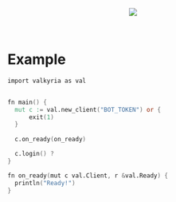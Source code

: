 <p align="center">
  <img src="https://media.discordapp.net/attachments/911964535060070453/939835510329839656/Valkyria.png?width=500&height=200">
  </p>
 </br>
 
<h1>
  Example
  </h1>
  
  ```v
import valkyria as val


fn main() {
    mut c := val.new_client("BOT_TOKEN") or {
        exit(1)
    }
    
    c.on_ready(on_ready)

    c.login() ?
}

 fn on_ready(mut c val.Client, r &val.Ready) {
    println("Ready!")
}
```

  
